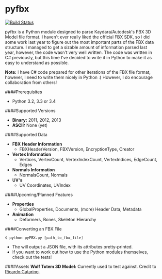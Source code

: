 pyfbx
=====
[![Build Status](https://travis-ci.org/nweedon/pyfbx.svg?branch=master)](https://travis-ci.org/nweedon/pyfbx)

pyfbx is a Python module designed to parse Kaydara/Autodesk's FBX 3D Model file format. I haven't ever really liked the official FBX SDK, so I did some work last year to figure out the most important parts of the FBX data structure. I managed to get a sizable amount of information parsed last year, however, the code wasn't very well written. The code was written in C# previously, but this time I've decided to write it in Python to make it as easy to understand as possible. 

__Note:__ I have C# code prepared for other iterations of the FBX file format, however, I need to write them nicely in Python :) However, I do encourage collaboration from others!

####Prerequisites
* Python 3.2, 3.3 or 3.4

####Supported Versions
* __Binary:__ 2011, 2012, 2013
* __ASCII:__ None (yet)

####Supported Data
* __FBX Header Information__
	* FBXHeaderVersion, FBXVersion, EncryptionType, Creator
* __Vertex Information__
	* Vertices, VertexCount, VertexIndexCount, VertexIndices, EdgeCount, Edges
* __Normals Information__
	* NormalsCount, Normals
* __UV's__
	* UV Coordinates, UVIndex

####Upcoming/Planned Features
* __Properties__
	* GlobalProperties, Documents, (more) Header Data, Metadata
* __Animation__
	* Deformers, Bones, Skeleton Hierarchy

####Converting an FBX File
```
$ python pyFBX.py [path_to_fbx_file]
```
* The will output a JSON file, with its attributes pretty-printed. 
* If you want to work out how to use the Python modules themselves, check out the tests!

####Assets
__Wolf Totem 3D Model:__ Currently used to test against. Credit to [Ricardo Catarino](https://www.linkedin.com/in/mooga24).
